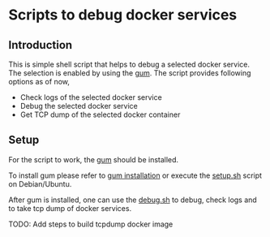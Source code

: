 # Scripts to debug docker services

## Introduction
This is simple shell script that helps to debug a selected docker service. The selection is enabled by using the [gum](https://github/charmbracelet/gum).
The script provides following options as of now,
- Check logs of the selected docker service
- Debug the selected docker service
- Get TCP dump of the selected docker container

## Setup
For the script to work, the [gum](https://github/charmbracelet/gum) should be installed.

To install gum please refer to [gum installation](https://github.com/charmbracelet/gum#installation) or execute the [setup.sh](.setup.sh) script on Debian/Ubuntu.

After gum is installed, one can use the [debug.sh](./debug.sh) to debug, check logs and to take tcp dump of docker services.

TODO: Add steps to build tcpdump docker image

